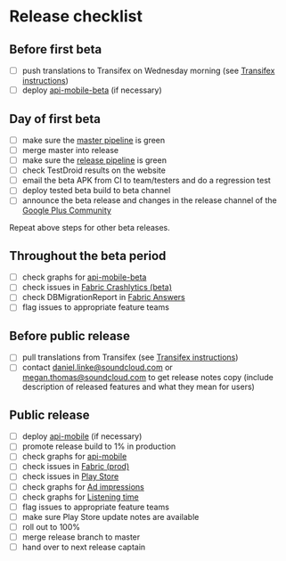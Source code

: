 # Release checklist

## Before first beta

- [ ] push translations to Transifex on Wednesday morning (see [Transifex instructions](https://github.com/soundcloud/SoundCloud-Android/wiki/Transifex))
- [ ] deploy [api-mobile-beta](https://ci.dev.s-cloud.net/go/tab/pipeline/history/api-mobile) (if necessary)

## Day of first beta

- [ ] make sure the [master pipeline](http://ci.mobile.s-cloud.net:8080/view/Android_Listeners_Master/) is green
- [ ] merge master into release
- [ ] make sure the [release pipeline](http://ci.mobile.s-cloud.net:8080/view/Android_Listeners_Release/) is green
- [ ] check TestDroid results on the website
- [ ] email the beta APK from CI to team/testers and do a regression test
- [ ] deploy tested beta build to beta channel
- [ ] announce the beta release and changes in the release channel of the [Google Plus Community](https://plus.google.com/u/0/communities/100538417567948193266)

Repeat above steps for other beta releases.

## Throughout the beta period

- [ ] check graphs for [api-mobile-beta](http://grafana.int.s-cloud.net/dashboard/db/core-clients-api-mobile?var-prometheus=api-mobile&var-system=apimobilebeta&var-job=api-mobile-beta-dd)
- [ ] check issues in [Fabric Crashlytics (beta)](https://fabric.io/soundcloudandroid/android/apps/com.soundcloud.android)
- [ ] check DBMigrationReport in [Fabric Answers](https://fabric.io/soundcloudandroid/android/apps/com.soundcloud.android/answers/events/custom?event_type=DBMigrationsReport)
- [ ] flag issues to appropriate feature teams

## Before public release
- [ ] pull translations from Transifex (see [Transifex instructions](https://github.com/soundcloud/SoundCloud-Android/wiki/Transifex))
- [ ] contact daniel.linke@soundcloud.com or megan.thomas@soundcloud.com to get release notes copy (include description of released features and what they mean for users)

## Public release

- [ ] deploy [api-mobile](https://ci.dev.s-cloud.net/go/tab/pipeline/history/api-mobile) (if necessary)
- [ ] promote release build to 1% in production
- [ ] check graphs for [api-mobile](http://promdash.int.s-cloud.net/api-mobile)
- [ ] check issues in [Fabric (prod)](https://fabric.io/soundcloudandroid/android/apps/com.soundcloud.android)
- [ ] check issues in [Play Store](https://play.google.com/apps/publish/?dev_acc=04754990293619832077#ErrorClusterListPlace:p=com.soundcloud.android&lr=LAST_24_HRS)
- [ ] check graphs for [Ad impressions](http://promdash.int.s-cloud.net/ads-on-android)
- [ ] check graphs for [Listening time](http://graphite.int.s-cloud.net/dashboard/#Audio)
- [ ] flag issues to appropriate feature teams
- [ ] make sure Play Store update notes are available
- [ ] roll out to 100%
- [ ] merge release branch to master
- [ ] hand over to next release captain
